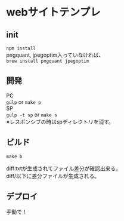 # webサイトテンプレ

## init
`npm install`  
pngquant, jpegoptim入っていなければ、  
`brew install pngquant jpegoptim`
  
 
## 開発  
PC  
`gulp` or `make p`  
SP  
`gulp -t sp` or `make s`  
※レスポンシブの時はspディレクトリを消す。 


## ビルド  
`make b`  

diff.txtが生成されてファイル差分が確認出来る。  
diff/以下に差分ファイルが生成される。  


## デプロイ
手動で！
